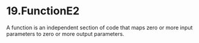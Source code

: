 # 19.FunctionE2
A function is an independent section of code that maps zero or more input parameters to zero or more output parameters.
